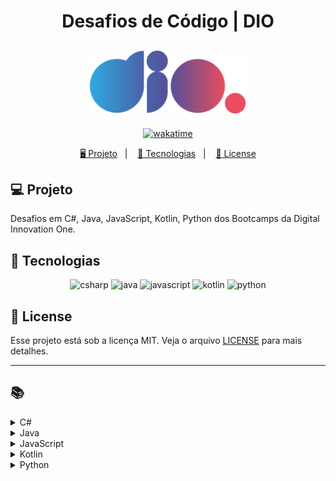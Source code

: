 <h1 align="center">
  Desafios de Código | DIO
</h1>

<h2 align="center">
  <img src="./assets/logo-full.svg" width="250px">
</h2>

<p align="center">
  <a href="https://wakatime.com/badge/user/68660678-6b86-4b78-98df-f5f41a37e1bc/project/56ed6ad5-c8c4-4518-b878-1773c1234c3b"><img src="https://wakatime.com/badge/user/68660678-6b86-4b78-98df-f5f41a37e1bc/project/56ed6ad5-c8c4-4518-b878-1773c1234c3b.svg" alt="wakatime"></a>
</p>

<p align="center">
  <a href="#-projeto">🖥️ Projeto</a>&nbsp;&nbsp;&nbsp;|&nbsp;&nbsp;&nbsp;
  <a href="#-tecnologias">🚀 Tecnologias</a>&nbsp;&nbsp;&nbsp;|&nbsp;&nbsp;&nbsp;
  <a href="#-license">📝 License</a>
</p>

## 💻 Projeto

Desafios em C#, Java, JavaScript, Kotlin, Python dos Bootcamps da Digital Innovation One.

## 🚀 Tecnologias

<p align="center">
    <img src="https://img.shields.io/badge/c%23-%23239120.svg?style=for-the-badge&logo=c-sharp&logoColor=white" alt="csharp" tittle="C#">
    <img src="https://img.shields.io/badge/java-%23ED8B00.svg?style=for-the-badge&logo=java&logoColor=white" alt="java" title ="java">
    <img src="https://img.shields.io/badge/javascript-%23323330.svg?style=for-the-badge&logo=javascript&logoColor=%23F7DF1E" alt="javascript" title ="javascript">
    <img src="https://img.shields.io/badge/kotlin-%237F52FF.svg?style=for-the-badge&logo=kotlin&logoColor=white" alt="kotlin" title ="kotlin">
    <img src="https://img.shields.io/badge/python-3670A0?style=for-the-badge&logo=python&logoColor=ffdd54" alt="python" title ="python">
</p>

## 📝 License

Esse projeto está sob a licença MIT. Veja o arquivo [LICENSE](LICENSE) para mais detalhes.

---

## 📚

<!-- C# -->
<details>
<summary><span>C#</span></summary>

| Desafio | Código |
| :-----: | :----: |
| Assets do Projeto | [🔗](./csharp/AssetsDoProjeto.cs) |
| Blobs | [🔗](./csharp/Blobs.cs) |
| Conhecendo a Sintaxe do C# | [🔗](./trainnee-carrefour/Main.cs) |
| Conversa no Bolão | [🔗](./csharp/ConversaNoBalao.cs) |
| Levou dano na Armadilha? | [🔗](./csharp/LevouDano.cs) |
| Múltiplos de 13 | [🔗](./csharp/MultiplosDe13.cs) |
| Quadrante | [🔗](./csharp/Quadrante.cs) |
</details>

<!-- Java -->
<details>
<summary><span>Java</span></summary>

| Desafio | Código |
| :-----: | :----: |
| A fila do banco | [🔗](./java/FilaDoBanco.java) |
| Animal | [🔗](./java/Animal.java) |
| Ano Bissexto? | [🔗](./java/AnoBissexto.java) |
| Arrays Pares | [🔗](./java/ArraysPares.java) |
| Blobs | [🔗](./java/Blobs.java) |
| Busca Sequencial | [🔗](./java/BuscaSequencial.java) |
| Camarote do Blue Cold Ice Cubes | [🔗](./java/CamaroteDoBlueColdIceCubes.java) |
| Cálculo Simples | [🔗](./java/CalculoSimples.java) |
| Checagem de palíndromo | [🔗](./java/ChecagemDePalindromos.java) |
| Classificando Matrizes | [🔗](./java/ClassificandoMatrizes.java) |
| Contando números pares | [🔗](./java/ContandoNumerosPares.java) |
| Conta Espaços e Vogais | [🔗](./java/ContaValores.java) |
| DC Monalds | [🔗](./java/DCMonalds.java) |
| Descubra o menor múltiplo | [🔗](./java/MenorNumero.java) |
| Diferença entre dígitos | [🔗](./java/DiferencaEntreDigitos.java) |
| Download de Pacotes | [🔗](./java/DownloadDePacotes.java) |
| Dragão | [🔗](./java/Dragao.java) |
| Emboscada do RPG | [🔗](./java/EmboscadaRPG.java) |
| Encotrando o percentual de desconto | [🔗](./java/Percentual.java) |
| Entrada e Saída Lendo e Pulando Nomes | [🔗](./java/EntradaSaidaLendoEPulandoNomes.java) |
| Fábrica de Carros | [🔗](./java/FabricaDeCarros.java) |
| Fatorial Desajeitado  | [🔗](./java/FatorialDesajeitado.java) |
| FizzBuzz | [🔗](./java/FizzBuzz.java) |
| Fibonacci Fácil | [🔗](./java/FibonacciFacil.java) |
| Flecha, escudo ou espada | [🔗](./java/FlechaEscudoOuEspada.java) |
| Imóveis Disponíveis | [🔗](./java/ImoveisDisponiveis.java) |
| Imprimindo Positivos e Média | [🔗](./java/ImprimindoValores.java) |
| Industria da Multa | [🔗](./java/IndustriaDaMulta.java) |
| Leitura da Gertrudes | [🔗](./java/LeituradaGertrudes.java) |
| Loja de Tintas | [🔗](./java/LojaDeTintas.java) |
| Lojinha de Doces | [🔗](./java/LojinhaDeDoces.java) |
| Média 1 | [🔗](./java/Media1.java) |
| Média de idade | [🔗](./java/MediaIdade.java) |
| Mesada do Sobrinho | [🔗](./java/MesadaDoSobrinho.java) |
| Mjölnir | [🔗](./java/Mjolnir.java) |
| Multiplicação Simples | [🔗](./java/MultiplicacaoSimples.java) |
| Múltiplos de 13 | [🔗](./java/MultiplosDe13.java) |
| Nome na Vertical da Escada | [🔗](./java/NomeVerticalNaEscada.java) |
| Número feliz | [🔗](./java/NumeroFeliz.java) |
| Os números são iguais? | [🔗](./java/OsNumerosSaoIguais.java) |
| Pedra, Papel, Ataque Aéreo | [🔗](./java/PedraPapelAtaqueAereo.java) |
| Pontos na Carteira | [🔗](./java/PontosNaCarteira.java) |
| Preenchimento de Vetor II | [🔗](./java/PreenchimentoDeVetor.java) |
| Quadrante | [🔗](./java/Quadrante.java) |
| Qual é o seu turno? | [🔗](./java/QualSeuTurno.java) |
| Quantidade necessária | [🔗](./java/QuantidadeNecessaria.java) |
| Quitanda do Seu Zé | [🔗](./java/QuitandaDoSeuZe.java) |
| Reduzindo um número a zero | [🔗](./java/ReduzindoNumeroAZero.java) |
| Robô | [🔗](./java/Robo.java) |
| Salvando Músicas | [🔗](./java/SalvandoMusicas.java) |
| Seus Primeiros Ifs com Java | [🔗](./trainnee-carrefour/Main.java) |
| Soma de H com N Termos | [🔗](./java/SomaDeValores.java) |
| Soma Simples | [🔗](./java/SomaSimples.java) |
| Somando múltiplos | [🔗](./java/SomandoMultiplos.java) |
| Taxa de Crescimento | [🔗](./java/TaxaDeCrescimento.java) |
| Taxa de Imposto de Renda | [🔗](./java/TaxaIR.java) |
| Tempo de Download | [🔗](./java/TempoDeDownload.java) |
| Triângulo | [🔗](./java/Triangulo.java) |
| Uma chamada recursiva | [🔗](./java/ChamadaRecursiva.java) |
| Validação de Parênteses | [🔗](./java/ValidacaoDeParenteses.java) |
</details>

<!-- JavaScript -->
<details>
<summary><span>JavaScript</span></summary>

| Desafio | Código |
| :-----: | :----: |
| A Idade de Magali | [🔗](./js/IdadeMagali.js) |
| Arrays Pares | [🔗](./js/ArraysPares.js) |
| Batmain | [🔗](./js/Batmain.js) |
| Busca Sequencial | [🔗](./js/BuscaSequencial.js) |
| Cálculo Salarial | [🔗](./js/CalculoSalarial.js) |
| Cálculo Simples | [🔗](./js/CalculoSimples.js) |
| Calculando o Perímetro de um Triângulo Equilátero | [🔗](./js/TrianguloEquilatero.js) |
| Checagem de Palíndromos | [🔗](./js/ChecagemPalindromos.js) |
| Conta Espaços e Vogais | [🔗](./js/ContaEspacoVogais.js) |
| Coordenadas de um Ponto | [🔗](./js/CoordenadasDeUmPonto.js) |
| Coxinha de Bueno | [🔗](./js/CoxinhaDoBueno.js) |
| Data por Extenso | [🔗](./js/DataPorExtenso.js) |
| Deu a louca no gerente | [🔗](./js/LoucaNoGerente.js) |
| Distância Entre Dois Pontos | [🔗](./js/DistanciaEntreDoisPontos.js) |
| Dragão Berrador World | [🔗](./js/DragaoBerradorWorld.js) |
| Duplicando zeros | [🔗](./js/DuplicandoZeros.js) |
| Encontrando o Percentual de Desconto | [🔗](./js/PercentualDesconto.js) |
| Entrada e Saída Lendo e Pulando Nomes | [🔗](./js/PulandoNomes.js) |
| Fatorial Desajeitado | [🔗](./js/FatorialDesajeitado.js) |
| FizzBuzz | [🔗](./js/FizzBuzz.js) |
| Frota de Táxi | [🔗](./js/FrotaDeTaxi.js) |
| Funções na Prática em JavaScript | [🔗](./trainnee-carrefour/Main.js) |
| Idade em Dias | [🔗](./js/IdadeEmDias.js) |
| Inteiro ou Decimal? | [🔗](./js/InteiroOuDecimal.js) |
| Maior Valor Par e Menor Valor Ímpar | [🔗](./js/MaiorValorParMenorValorImpar.js) |
| Matriz Par e Impar | [🔗](./js/MatrizParOuImpar.js) |
| Média Final do Aluno | [🔗](./js/MediaFinal.js) |
| Mês | [🔗](./js/Mes.js) |
| Numeral romano | [🔗](./js/NumeralRomano.js) |
| Número em vetores | [🔗](./js/NumerosEmVetores.js) |
| Os Números São Iguais | [🔗](./js/NumerosIguais.js) |
| Pink e Cérebro | [🔗](./js/PinkCerebro.js) |
| Porcentagem de diferença entre dois números | [🔗](./js/PorcentagemDiferenca.js) |
| Quadrado e ao Cubo | [🔗](./js/QuadradoCubo.js) |
| Quadrados Perfeitos | [🔗](./js/QuadradosPerfeitos.js) |
| Removendo letras duplicadas | [🔗](./js/RemovendoLetrasDuplicadas.js) |
| Réveillon de Copacabana | [🔗](./js/ReveillonCopacabana.js) |
| Soma de Pares Consecutivos | [🔗](./js/SomaParesConsecutivos.js) |
| Somando Múltiplos | [🔗](./js/SomandoMultiplos.js) |
| Subtraindo o Produto e a Soma de um Número | [🔗](./js/SubtraindoProdutoSomaNumero.js) |
| Tartarugas Ninja | [🔗](./js/TartarugasNinja.js) |
| Teorema da Divisão Euclidiana | [🔗](./js/TeoremaEuclidiana.js) |
| Triângulo de Moedas | [🔗](./js/TrianguloDeMoedas.js) |
| Uma Chamada Recursiva | [🔗](./js/UmaChamadaRecursiva.js) |
| Validação de Parênteses | [🔗](./js/ValidacaoParenteses.js) |
| Visita na Feira | [🔗](./js/VisitaNaFeira.js) |
</details>

<!-- Kotlin -->
<details>
<summary><span>Kotlin</span></summary>

| Desafio | Código |
| :-----: | :----: |
| Cálculo Salarial | [🔗](./kotlin/CalculoSalarial.kt) |
| Data por Extenso | [🔗](./kotlin/DataPorExtenso.kt) |
| Média Final do Aluno | [🔗](./kotlin/MediaFinal.kt) |
| Numeral Romano | [🔗](./kotlin/NumeralRomano.kt) |
| Simplificando a Orientação a Objetos com Kotlin | [🔗](./trainnee-carrefour/Main.kt) |
| Taxa de Crescimento | [🔗](./kotlin/TaxaCrescimento.kt) |
</details>

<!-- Python -->
<details>
<summary><span>Python</span></summary>

| Desafio | Código |
| :-----: | :----: |
| Meu Primeiro Código Python | [🔗](./trainnee-carrefour/Main.py) |
</details>
